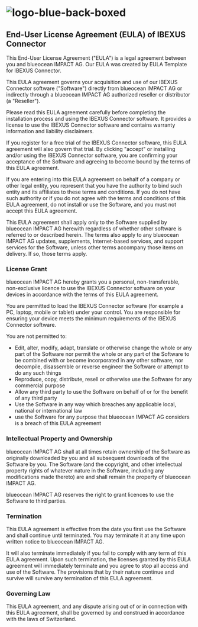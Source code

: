 # ![logo-blue-back-boxed](https://github.com/ibexus-platform/ibexus-connector/assets/67227/d64936b4-372b-4719-b841-2c839936ddb8)

## End-User License Agreement (EULA) of IBEXUS Connector

This End-User License Agreement ("EULA") is a legal agreement between you and blueocean IMPACT AG. Our EULA was created by EULA Template for IBEXUS Connector.

This EULA agreement governs your acquisition and use of our IBEXUS Connector software ("Software") directly from blueocean IMPACT AG or indirectly through a blueocean IMPACT AG authorized reseller or distributor (a "Reseller").

Please read this EULA agreement carefully before completing the installation process and using the IBEXUS Connector software. It provides a license to use the IBEXUS Connector software and contains warranty information and liability disclaimers.

If you register for a free trial of the IBEXUS Connector software, this EULA agreement will also govern that trial. By clicking "accept" or installing and/or using the IBEXUS Connector software, you are confirming your acceptance of the Software and agreeing to become bound by the terms of this EULA agreement.

If you are entering into this EULA agreement on behalf of a company or other legal entity, you represent that you have the authority to bind such entity and its affiliates to these terms and conditions. If you do not have such authority or if you do not agree with the terms and conditions of this EULA agreement, do not install or use the Software, and you must not accept this EULA agreement.

This EULA agreement shall apply only to the Software supplied by blueocean IMPACT AG herewith regardless of whether other software is referred to or described herein. The terms also apply to any blueocean IMPACT AG updates, supplements, Internet-based services, and support services for the Software, unless other terms accompany those items on delivery. If so, those terms apply.

### License Grant

blueocean IMPACT AG hereby grants you a personal, non-transferable, non-exclusive licence to use the IBEXUS Connector software on your devices in accordance with the terms of this EULA agreement.

You are permitted to load the IBEXUS Connector software (for example a PC, laptop, mobile or tablet) under your control. You are responsible for ensuring your device meets the minimum requirements of the IBEXUS Connector software.

You are not permitted to:

- Edit, alter, modify, adapt, translate or otherwise change the whole or any part of the Software nor permit the whole or any part of the Software to be combined with or become incorporated in any other software, nor decompile, disassemble or reverse engineer the Software or attempt to do any such things
- Reproduce, copy, distribute, resell or otherwise use the Software for any commercial purpose
- Allow any third party to use the Software on behalf of or for the benefit of any third party
- Use the Software in any way which breaches any applicable local, national or international law
- use the Software for any purpose that blueocean IMPACT AG considers is a breach of this EULA agreement

### Intellectual Property and Ownership

blueocean IMPACT AG shall at all times retain ownership of the Software as originally downloaded by you and all subsequent downloads of the Software by you. The Software (and the copyright, and other intellectual property rights of whatever nature in the Software, including any modifications made thereto) are and shall remain the property of blueocean IMPACT AG.

blueocean IMPACT AG reserves the right to grant licences to use the Software to third parties.

### Termination

This EULA agreement is effective from the date you first use the Software and shall continue until terminated. You may terminate it at any time upon written notice to blueocean IMPACT AG.

It will also terminate immediately if you fail to comply with any term of this EULA agreement. Upon such termination, the licenses granted by this EULA agreement will immediately terminate and you agree to stop all access and use of the Software. The provisions that by their nature continue and survive will survive any termination of this EULA agreement.

### Governing Law

This EULA agreement, and any dispute arising out of or in connection with this EULA agreement, shall be governed by and construed in accordance with the laws of Switzerland.

